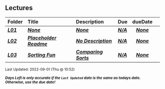 ## Lectures

| Folder | Title | Description | Due | dueDate |  |
|:------|:------|:------|:------|:-----:|-----|
| ***<a href="https://github.com/rugbyprof/4883-Prog-Tech/tree/master/Lectures/L01">L01</a>*** | ***<a href="https://github.com/rugbyprof/4883-Prog-Tech/tree/master/Lectures/L01">None</a>*** | ***<a href="https://github.com/rugbyprof/4883-Prog-Tech/tree/master/Lectures/L01">None</a>*** | ***<a href="https://github.com/rugbyprof/4883-Prog-Tech/tree/master/Lectures/L01">N/A</a>*** | ***<a href="https://github.com/rugbyprof/4883-Prog-Tech/tree/master/Lectures/L01">None</a>*** |  |
| ***<a href="https://github.com/rugbyprof/4883-Prog-Tech/tree/master/Lectures/L02">L02</a>*** | ***<a href="https://github.com/rugbyprof/4883-Prog-Tech/tree/master/Lectures/L02"> Placeholder Readme </a>*** | ***<a href="https://github.com/rugbyprof/4883-Prog-Tech/tree/master/Lectures/L02"> No Description</a>*** | ***<a href="https://github.com/rugbyprof/4883-Prog-Tech/tree/master/Lectures/L02">N/A</a>*** | ***<a href="https://github.com/rugbyprof/4883-Prog-Tech/tree/master/Lectures/L02">None</a>*** |  |
| ***<a href="https://github.com/rugbyprof/4883-Prog-Tech/tree/master/Lectures/L03">L03</a>*** | ***<a href="https://github.com/rugbyprof/4883-Prog-Tech/tree/master/Lectures/L03"> Sorting Fun </a>*** | ***<a href="https://github.com/rugbyprof/4883-Prog-Tech/tree/master/Lectures/L03"> Comparing Sorts</a>*** | ***<a href="https://github.com/rugbyprof/4883-Prog-Tech/tree/master/Lectures/L03">N/A</a>*** | ***<a href="https://github.com/rugbyprof/4883-Prog-Tech/tree/master/Lectures/L03">None</a>*** |  |

<sup>Last Updated: 2022-09-01 (Thu @ 10:52)</sup> 

<sup>***Days Left is only accurate if the `Last Updated` date is the same as todays date. Otherwise, use the due date!***</sup> 